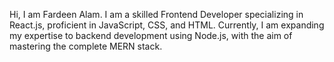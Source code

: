 Hi, I am Fardeen Alam.
I am a skilled Frontend Developer specializing in React.js, proficient in JavaScript, CSS, and HTML. Currently, I am expanding my expertise to backend development using Node.js, with the aim of mastering the complete MERN stack.

<!---
fardeenalam/fardeenalam is a ✨ special ✨ repository because its `README.md` (this file) appears on your GitHub profile.
You can click the Preview link to take a look at your changes.
--->
